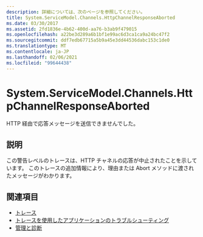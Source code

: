 ```yaml
---
description: 詳細については、次のページを参照してください。
title: System.ServiceModel.Channels.HttpChannelResponseAborted
ms.date: 03/30/2017
ms.assetid: 2fd1836e-4b62-400d-aa76-b3ab9f479015
ms.openlocfilehash: a22be3d289a6b1bf1e99ac6d3ca1ca9a24bc47f2
ms.sourcegitcommit: ddf7edb67715a5b9a45e3dd44536dabc153c1de0
ms.translationtype: MT
ms.contentlocale: ja-JP
ms.lasthandoff: 02/06/2021
ms.locfileid: "99644438"
---
```

# <a name="systemservicemodelchannelshttpchannelresponseaborted"></a>System.ServiceModel.Channels.HttpChannelResponseAborted

HTTP 経由で応答メッセージを送信できませんでした。  
  
## <a name="description"></a>説明  

 この警告レベルのトレースは、HTTP チャネルの応答が中止されたことを示しています。 このトレースの追加情報により、理由または Abort メソッドに渡されたメッセージがわかります。  
  
## <a name="see-also"></a>関連項目

- [トレース](index.md)
- [トレースを使用したアプリケーションのトラブルシューティング](using-tracing-to-troubleshoot-your-application.md)
- [管理と診断](../index.md)

